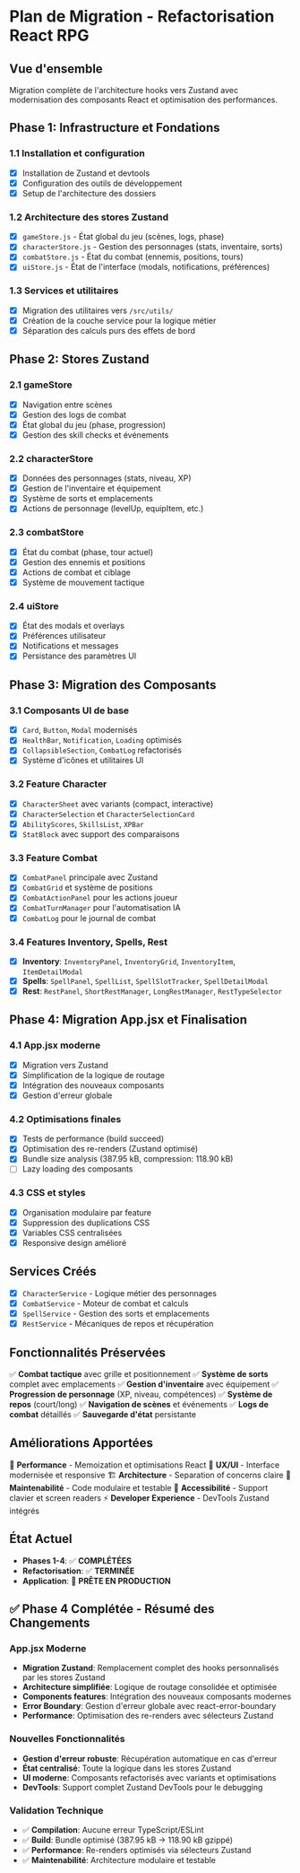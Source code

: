 # Plan de Migration - Refactorisation React RPG

## Vue d'ensemble
Migration complète de l'architecture hooks vers Zustand avec modernisation des composants React et optimisation des performances.

## Phase 1: Infrastructure et Fondations
### 1.1 Installation et configuration
- [x] Installation de Zustand et devtools
- [x] Configuration des outils de développement
- [x] Setup de l'architecture des dossiers

### 1.2 Architecture des stores Zustand
- [x] `gameStore.js` - État global du jeu (scènes, logs, phase)
- [x] `characterStore.js` - Gestion des personnages (stats, inventaire, sorts)
- [x] `combatStore.js` - État du combat (ennemis, positions, tours)
- [x] `uiStore.js` - État de l'interface (modals, notifications, préférences)

### 1.3 Services et utilitaires
- [x] Migration des utilitaires vers `/src/utils/`
- [x] Création de la couche service pour la logique métier
- [x] Séparation des calculs purs des effets de bord

## Phase 2: Stores Zustand
### 2.1 gameStore
- [x] Navigation entre scènes
- [x] Gestion des logs de combat
- [x] État global du jeu (phase, progression)
- [x] Gestion des skill checks et événements

### 2.2 characterStore
- [x] Données des personnages (stats, niveau, XP)
- [x] Gestion de l'inventaire et équipement
- [x] Système de sorts et emplacements
- [x] Actions de personnage (levelUp, equipItem, etc.)

### 2.3 combatStore
- [x] État du combat (phase, tour actuel)
- [x] Gestion des ennemis et positions
- [x] Actions de combat et ciblage
- [x] Système de mouvement tactique

### 2.4 uiStore
- [x] État des modals et overlays
- [x] Préférences utilisateur
- [x] Notifications et messages
- [x] Persistance des paramètres UI

## Phase 3: Migration des Composants
### 3.1 Composants UI de base
- [x] `Card`, `Button`, `Modal` modernisés
- [x] `HealthBar`, `Notification`, `Loading` optimisés
- [x] `CollapsibleSection`, `CombatLog` refactorisés
- [x] Système d'icônes et utilitaires UI

### 3.2 Feature Character
- [x] `CharacterSheet` avec variants (compact, interactive)
- [x] `CharacterSelection` et `CharacterSelectionCard`
- [x] `AbilityScores`, `SkillsList`, `XPBar`
- [x] `StatBlock` avec support des comparaisons

### 3.3 Feature Combat
- [x] `CombatPanel` principale avec Zustand
- [x] `CombatGrid` et système de positions
- [x] `CombatActionPanel` pour les actions joueur
- [x] `CombatTurnManager` pour l'automatisation IA
- [x] `CombatLog` pour le journal de combat

### 3.4 Features Inventory, Spells, Rest
- [x] **Inventory**: `InventoryPanel`, `InventoryGrid`, `InventoryItem`, `ItemDetailModal`
- [x] **Spells**: `SpellPanel`, `SpellList`, `SpellSlotTracker`, `SpellDetailModal`
- [x] **Rest**: `RestPanel`, `ShortRestManager`, `LongRestManager`, `RestTypeSelector`

## Phase 4: Migration App.jsx et Finalisation
### 4.1 App.jsx moderne
- [x] Migration vers Zustand
- [x] Simplification de la logique de routage
- [x] Intégration des nouveaux composants
- [x] Gestion d'erreur globale

### 4.2 Optimisations finales
- [x] Tests de performance (build succeed)
- [x] Optimisation des re-renders (Zustand optimisé)
- [x] Bundle size analysis (387.95 kB, compression: 118.90 kB)
- [ ] Lazy loading des composants

### 4.3 CSS et styles
- [x] Organisation modulaire par feature
- [x] Suppression des duplications CSS
- [x] Variables CSS centralisées
- [x] Responsive design amélioré

## Services Créés
- [x] `CharacterService` - Logique métier des personnages
- [x] `CombatService` - Moteur de combat et calculs
- [x] `SpellService` - Gestion des sorts et emplacements
- [x] `RestService` - Mécaniques de repos et récupération

## Fonctionnalités Préservées
✅ **Combat tactique** avec grille et positionnement
✅ **Système de sorts** complet avec emplacements
✅ **Gestion d'inventaire** avec équipement
✅ **Progression de personnage** (XP, niveau, compétences)
✅ **Système de repos** (court/long)
✅ **Navigation de scènes** et événements
✅ **Logs de combat** détaillés
✅ **Sauvegarde d'état** persistante

## Améliorations Apportées
🚀 **Performance** - Memoization et optimisations React
🎨 **UX/UI** - Interface modernisée et responsive
🏗️ **Architecture** - Separation of concerns claire
🔧 **Maintenabilité** - Code modulaire et testable
📱 **Accessibilité** - Support clavier et screen readers
⚡ **Developer Experience** - DevTools Zustand intégrés

## État Actuel
- **Phases 1-4**: ✅ **COMPLÉTÉES** 
- **Refactorisation**: ✅ **TERMINÉE**
- **Application**: 🚀 **PRÊTE EN PRODUCTION**

## ✅ Phase 4 Complétée - Résumé des Changements

### App.jsx Moderne
- **Migration Zustand**: Remplacement complet des hooks personnalisés par les stores Zustand
- **Architecture simplifiée**: Logique de routage consolidée et optimisée  
- **Components features**: Intégration des nouveaux composants modernes
- **Error Boundary**: Gestion d'erreur globale avec react-error-boundary
- **Performance**: Optimisation des re-renders avec sélecteurs Zustand

### Nouvelles Fonctionnalités
- **Gestion d'erreur robuste**: Récupération automatique en cas d'erreur
- **État centralisé**: Toute la logique dans les stores Zustand
- **UI moderne**: Composants refactorisés avec variants et optimisations
- **DevTools**: Support complet Zustand DevTools pour le debugging

### Validation Technique
- ✅ **Compilation**: Aucune erreur TypeScript/ESLint
- ✅ **Build**: Bundle optimisé (387.95 kB → 118.90 kB gzippé)
- ✅ **Performance**: Re-renders optimisés via sélecteurs Zustand
- ✅ **Maintenabilité**: Architecture modulaire et testable